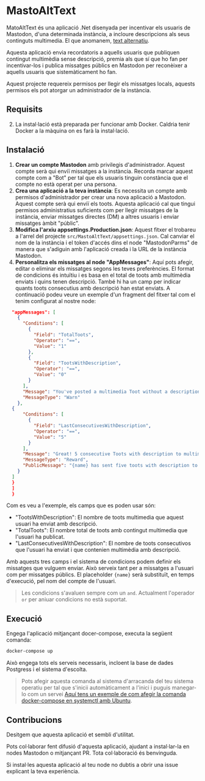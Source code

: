 # MastoAltText

MatoAltText és una aplicació .Net disenyada per incentivar els usuaris de Mastodon, d'una determinada instància, a incloure descripcions als seus continguts multimedia. El que anomanem, [text alternatiu]([url](https://ca.wikipedia.org/wiki/Viquip%C3%A8dia:Text_alternatiu)). 

Aquesta aplicació envia recordatoris a aquells usuaris que publiquen contingut multimèdia sense descripció, premia als que sí que ho fan per incentivar-los i publica missatges públics en Mastodon per reconèixer a aquells usuaris que sistemàticament ho fan.

Aquest projecte requereix permisos per llegir els missatges locals, aquests permisos els pot atorgar un administrador de la instància.

## Requisits

2. La instal·lació està preparada per funcionar amb Docker. Caldria tenir Docker a la màquina on es farà la instal·lació.

## Instalació

1. **Crear un compte Mastodon** amb privilegis d'administrador. Aquest compte serà qui enviï missatges a la instància. Recorda marcar aquest compte com a "Bot" per tal que els usuaris tinguin constància que el compte no està operat per una persona.
2. **Crea una aplicació a la teva instància**: Es necessita un compte amb permisos d'administrador per crear una nova aplicació a Mastodon. Aquest compte serà qui enviï els toots. Aquesta aplicació cal que tingui permisos administratius suficients com per llegir missatges de la instància, enviar missatges directes (DM) a altres usuaris i enviar missatges àmbit "públic".
3. **Modifica l'arxiu appsettings.Production.json**: Aquest fitxer el trobareu a l'arrel del projecte `src/MastoAltText/appsettings.json`. Cal canviar el nom de la instància i el token d'accés dins el node "MastodonParms" de manera que s'adiguin amb l'aplicació creada i la URL de la instància Mastodon.
4. **Personalitza els missatges al node "AppMessages"**: Aquí pots afegir, editar o eliminar els missatges segons les teves preferències. El format de condicions és intuïtiu i es basa en el total de toots amb multimèdia enviats i quins tenen descripció. També hi ha un camp per indicar quants toots consecutius amb descripció han estat enviats. A continuació podeu veure un exemple d'un fragment del fitxer tal com el tenim configurat al nostre node:

```json
  "appMessages": [
    {
      "Conditions": [
        {
          "Field": "TotalToots",
          "Operator": "==",
          "Value": "1"
        },
        {
          "Field": "TootsWithDescription",
          "Operator": "==",
          "Value": "0"
        }
      ],
      "Message": "You've posted a multimedia Toot without a description. This node wants to be inclusive. Remember to put a description on your multimedia Toots so everyone can enjoy them. (This is a private message, only you can see it)",
      "MessageType": "Warn"
    },
  {
      "Conditions": [
        {
          "Field": "LastConsecutivesWithDescription",
          "Operator": "==",
          "Value": "5"
        }
      ],
      "Message": "Great! 5 consecutive Toots with description to multimedia content!! This makes this Mastodon node much more inclusive, keep it up!",
      "MessageType": "Reward",
      "PublicMessage": "{name} has sent five toots with description to multimedia content. Thanks to people like {name} this node is more inclusive! Long live {name}! 🎆🎆"
    }
  ]
  }
  ]
  }
```

Com es veu a l'exemple, els camps que es poden usar són:
- "TootsWithDescription": El nombre de toots multimedia que aquest usuari ha enviat amb descripció.
- "TotalToots": El nombre total de toots amb contingut multimedia que l'usuari ha publicat.
- "LastConsecutivesWithDescription": El nombre de toots consecutivos que l'usuari ha enviat i que contenien multimèdia amb descripció.

Amb aquests tres camps i el sistema de condicions podem definir els missatges que vulguem enviar. Això serveix tant per a missatges a l'usuari com per missatges públics. El placeholder `{name}` serà substituït, en temps d'execució, pel nom del compte de l'usuari.

>Les condicions s'avaluen sempre com un `and`. Actualment l'operador `or` per aniuar condicions no està suportat.


## Execució

Engega l'aplicació mitjançant docer-compose, executa la següent comanda:

```bash
docker-compose up
```

Això engega tots els serveis necessaris, incloent la base de dades Postgress i el sistema d'escolta.

>Pots afegir aquesta comanda al sistema d'arracanda del teu sistema operatiu per tal que s'inicii automàticament a l'inici i puguis manegar-lo com un servei
>[Aquí tens un exemple de com afegir la comanda docker-compose en systemctl amb Ubuntu](https://gist.github.com/mosquito/b23e1c1e5723a7fd9e6568e5cf91180f).


## Contribucions

Desitgem que aquesta aplicació et sembli d'utilitat. 

Pots col·laborar fent difusió d'aquesta aplicació, ajudant a instal·lar-la en nodes Mastodon o mitjançant PR. Tota col·laboració és benvinguda.

Si instal·les aquesta aplicació al teu node no dubtis a obrir una issue explicant la teva experiència.
